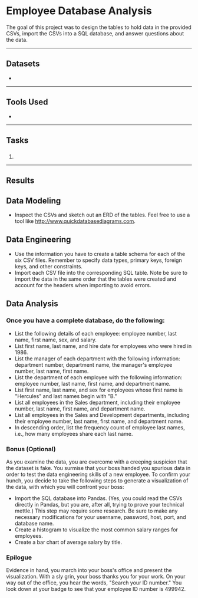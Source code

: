# Employee Database Analysis
The goal of this project was to design the tables to hold data in the provided CSVs, import the CSVs into a SQL database, and answer questions about the data. 

---
## Datasets
* 

---
## Tools Used
*

---
## Tasks
###
1.




---
## Results






## Data Modeling
* Inspect the CSVs and sketch out an ERD of the tables. Feel free to use a tool like http://www.quickdatabasediagrams.com.

## Data Engineering
* Use the information you have to create a table schema for each of the six CSV files. Remember to specify data types, primary keys, foreign keys, and other constraints.
* Import each CSV file into the corresponding SQL table. Note be sure to import the data in the same order that the tables were created and account for the headers when importing to avoid errors.

## Data Analysis
### Once you have a complete database, do the following:
* List the following details of each employee: employee number, last name, first name, sex, and salary.
* List first name, last name, and hire date for employees who were hired in 1986.
* List the manager of each department with the following information: department number, department name, the manager's employee number, last name, first name.
* List the department of each employee with the following information: employee number, last name, first name, and department name.
* List first name, last name, and sex for employees whose first name is "Hercules" and last names begin with "B."
* List all employees in the Sales department, including their employee number, last name, first name, and department name.
* List all employees in the Sales and Development departments, including their employee number, last name, first name, and department name.
* In descending order, list the frequency count of employee last names, i.e., how many employees share each last name.

### Bonus (Optional)
As you examine the data, you are overcome with a creeping suspicion that the dataset is fake. You surmise that your boss handed you spurious data in order to test the data engineering skills of a new employee. To confirm your hunch, you decide to take the following steps to generate a visualization of the data, with which you will confront your boss:
* Import the SQL database into Pandas. (Yes, you could read the CSVs directly in Pandas, but you are, after all, trying to prove your technical mettle.) This step may require some research.  Be sure to make any necessary modifications for your username, password, host, port, and database name.
* Create a histogram to visualize the most common salary ranges for employees.
* Create a bar chart of average salary by title.

### Epilogue
Evidence in hand, you march into your boss's office and present the visualization. With a sly grin, your boss thanks you for your work. On your way out of the office, you hear the words, "Search your ID number." You look down at your badge to see that your employee ID number is 499942.
